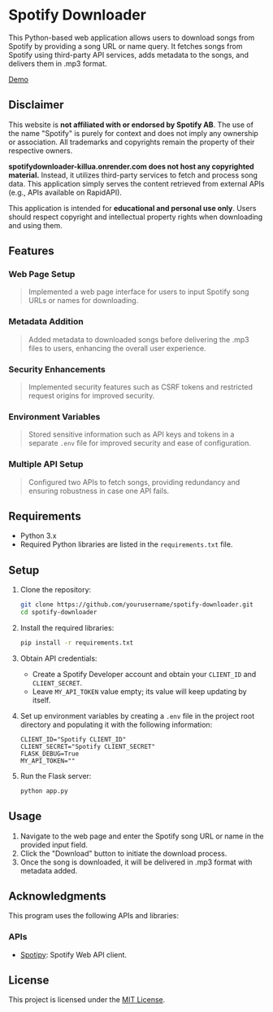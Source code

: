 # Spotify Downloader

This Python-based web application allows users to download songs from Spotify by providing a song URL or name query. It fetches songs from Spotify using third-party API services, adds metadata to the songs, and delivers them in .mp3 format.

[Demo](https://spotifydownloader-killua.onrender.com)

## Disclaimer

This website is **not affiliated with or endorsed by Spotify AB**. The use of the name "Spotify" is purely for context and does not imply any ownership or association. All trademarks and copyrights remain the property of their respective owners.

**spotifydownloader-killua.onrender.com does not host any copyrighted material.** Instead, it utilizes third-party services to fetch and process song data. This application simply serves the content retrieved from external APIs (e.g., APIs available on RapidAPI).

This application is intended for **educational and personal use only**. Users should respect copyright and intellectual property rights when downloading and using them.

## Features

### Web Page Setup 
> Implemented a web page interface for users to input Spotify song URLs or names for downloading.

### Metadata Addition 
> Added metadata to downloaded songs before delivering the .mp3 files to users, enhancing the overall user experience.

### Security Enhancements 
> Implemented security features such as CSRF tokens and restricted request origins for improved security.

### Environment Variables 
> Stored sensitive information such as API keys and tokens in a separate `.env` file for improved security and ease of configuration.

### Multiple API Setup 
> Configured two APIs to fetch songs, providing redundancy and ensuring robustness in case one API fails.

## Requirements

- Python 3.x
- Required Python libraries are listed in the `requirements.txt` file.

## Setup

1. Clone the repository:

   ```bash
   git clone https://github.com/yourusername/spotify-downloader.git
   cd spotify-downloader
   ```

2. Install the required libraries:

   ```bash
   pip install -r requirements.txt
   ```

3. Obtain API credentials:
   - Create a Spotify Developer account and obtain your `CLIENT_ID` and `CLIENT_SECRET`.
   - Leave `MY_API_TOKEN` value empty; its value will keep updating by itself.

4. Set up environment variables by creating a `.env` file in the project root directory and populating it with the following information:

   ```plaintext
   CLIENT_ID="Spotify CLIENT_ID"
   CLIENT_SECRET="Spotify CLIENT_SECRET"
   FLASK_DEBUG=True
   MY_API_TOKEN=""
   ```

5. Run the Flask server:

   ```bash
   python app.py
   ```

## Usage

1. Navigate to the web page and enter the Spotify song URL or name in the provided input field. 
2. Click the "Download" button to initiate the download process.
3. Once the song is downloaded, it will be delivered in .mp3 format with metadata added.

## Acknowledgments

This program uses the following APIs and libraries:
### APIs
- [Spotipy](https://spotipy.readthedocs.io/): Spotify Web API client.

## License

This project is licensed under the [MIT License](LICENSE).
